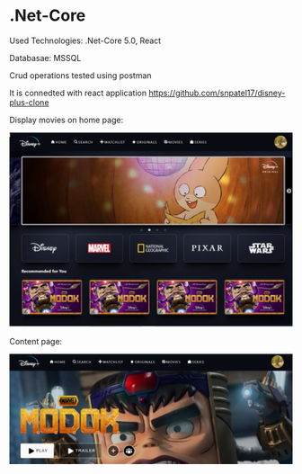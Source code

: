 # .Net-Core

Used Technologies:
 .Net-Core 5.0,
 React

Databasae:
 MSSQL

Crud operations tested using postman
 
It is connedted with react application 
https://github.com/snpatel17/disney-plus-clone



Display movies on home page:

![alt text](https://github.com/snpatel17/.Net-Core/blob/main/Website%20SS/ss_home%20page.PNG)


Content page:

![alt text](https://github.com/snpatel17/.Net-Core/blob/main/Website%20SS/ss_detail%20page.PNG)




